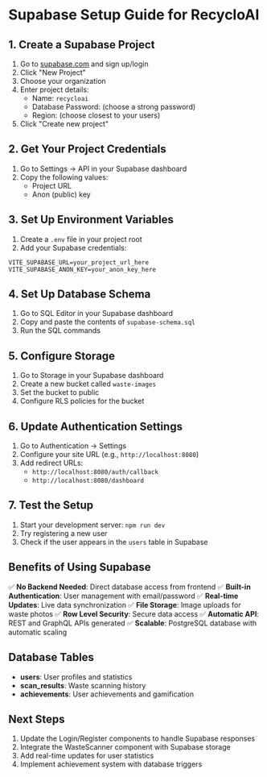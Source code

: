 # Supabase Setup Guide for RecycloAI

## 1. Create a Supabase Project

1. Go to [supabase.com](https://supabase.com) and sign up/login
2. Click "New Project"
3. Choose your organization
4. Enter project details:
   - Name: `recycloai`
   - Database Password: (choose a strong password)
   - Region: (choose closest to your users)
5. Click "Create new project"

## 2. Get Your Project Credentials

1. Go to Settings → API in your Supabase dashboard
2. Copy the following values:
   - Project URL
   - Anon (public) key

## 3. Set Up Environment Variables

1. Create a `.env` file in your project root
2. Add your Supabase credentials:

```env
VITE_SUPABASE_URL=your_project_url_here
VITE_SUPABASE_ANON_KEY=your_anon_key_here
```

## 4. Set Up Database Schema

1. Go to SQL Editor in your Supabase dashboard
2. Copy and paste the contents of `supabase-schema.sql`
3. Run the SQL commands

## 5. Configure Storage

1. Go to Storage in your Supabase dashboard
2. Create a new bucket called `waste-images`
3. Set the bucket to public
4. Configure RLS policies for the bucket

## 6. Update Authentication Settings

1. Go to Authentication → Settings
2. Configure your site URL (e.g., `http://localhost:8080`)
3. Add redirect URLs:
   - `http://localhost:8080/auth/callback`
   - `http://localhost:8080/dashboard`

## 7. Test the Setup

1. Start your development server: `npm run dev`
2. Try registering a new user
3. Check if the user appears in the `users` table in Supabase

## Benefits of Using Supabase

✅ **No Backend Needed**: Direct database access from frontend
✅ **Built-in Authentication**: User management with email/password
✅ **Real-time Updates**: Live data synchronization
✅ **File Storage**: Image uploads for waste photos
✅ **Row Level Security**: Secure data access
✅ **Automatic API**: REST and GraphQL APIs generated
✅ **Scalable**: PostgreSQL database with automatic scaling

## Database Tables

- **users**: User profiles and statistics
- **scan_results**: Waste scanning history
- **achievements**: User achievements and gamification

## Next Steps

1. Update the Login/Register components to handle Supabase responses
2. Integrate the WasteScanner component with Supabase storage
3. Add real-time updates for user statistics
4. Implement achievement system with database triggers 